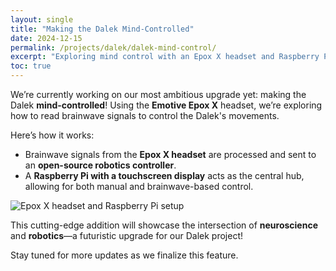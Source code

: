 ```yaml
---
layout: single
title: "Making the Dalek Mind-Controlled"
date: 2024-12-15
permalink: /projects/dalek/dalek-mind-control/
excerpt: "Exploring mind control with an Epox X headset and Raspberry Pi for the ultimate futuristic Dalek."
toc: true
---
```


We’re currently working on our most ambitious upgrade yet: making the Dalek **mind-controlled**! Using the **Emotive Epox X** headset, we’re exploring how to read brainwave signals to control the Dalek's movements.

Here’s how it works:  
- Brainwave signals from the **Epox X headset** are processed and sent to an **open-source robotics controller**.  
- A **Raspberry Pi with a touchscreen display** acts as the central hub, allowing for both manual and brainwave-based control.

![Epox X headset and Raspberry Pi setup](#)  

This cutting-edge addition will showcase the intersection of **neuroscience** and **robotics**—a futuristic upgrade for our Dalek project!  

Stay tuned for more updates as we finalize this feature.  
